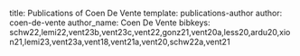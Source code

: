 title: Publications of Coen De Vente
template: publications-author
author: coen-de-vente
author_name: Coen De Vente
bibkeys: schw22,lemi22,vent23b,vent23c,vent22,gonz21,vent20a,less20,ardu20,xion21,lemi23,vent23a,vent18,vent21a,vent20,schw22a,vent21